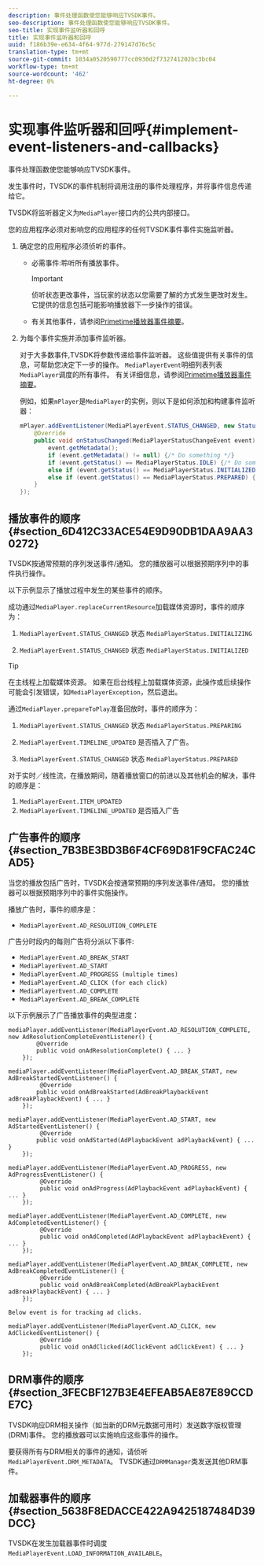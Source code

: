 ```yaml
---
description: 事件处理函数使您能够响应TVSDK事件。
seo-description: 事件处理函数使您能够响应TVSDK事件。
seo-title: 实现事件监听器和回呼
title: 实现事件监听器和回呼
uuid: f186b39e-e634-4f64-977d-279147d76c5c
translation-type: tm+mt
source-git-commit: 1034a0520590777cc0930d2f732741202bc3bc04
workflow-type: tm+mt
source-wordcount: '462'
ht-degree: 0%

---
```



# 实现事件监听器和回呼{#implement-event-listeners-and-callbacks}

事件处理函数使您能够响应TVSDK事件。

发生事件时，TVSDK的事件机制将调用注册的事件处理程序，并将事件信息传递给它。

TVSDK将监听器定义为`MediaPlayer`接口内的公共内部接口。

您的应用程序必须对影响您的应用程序的任何TVSDK事件事件实施监听器。

1. 确定您的应用程序必须侦听的事件。

   * 必需事件:聆听所有播放事件。

      >[!IMPORTANT]
      >
      >侦听状态更改事件，当玩家的状态以您需要了解的方式发生更改时发生。 它提供的信息包括可能影响播放器下一步操作的错误。

   * 有关其他事件，请参阅[Primetime播放器事件摘要](../../android-3x-events-notifications/events-summary/android-3x-events-summary.md)。

1. 为每个事件实施并添加事件监听器。

   对于大多数事件,TVSDK将参数传递给事件监听器。 这些值提供有关事件的信息，可帮助您决定下一步的操作。 `MediaPlayerEvent`明细列表列表`MediaPlayer`调度的所有事件。 有关详细信息，请参阅[Primetime播放器事件摘要](../../android-3x-events-notifications/events-summary/android-3x-events-summary.md)。

   例如，如果`mPlayer`是`MediaPlayer`的实例，则以下是如何添加和构建事件监听器：

   ```java
   mPlayer.addEventListener(MediaPlayerEvent.STATUS_CHANGED, new StatusChangeEventListener() { 
       @Override 
       public void onStatusChanged(MediaPlayerStatusChangeEvent event) { 
           event.getMetadata(); 
           if (event.getMetadata() != null) {/* Do something */} 
           if (event.getStatus() == MediaPlayerStatus.IDLE) {/* Do something */} 
           else if (event.getStatus() == MediaPlayerStatus.INITIALIZED) {/* Do something */} 
           else if (event.getStatus() == MediaPlayerStatus.PREPARED) {/* Do something */} 
       } 
   }); 
   ```

## 播放事件的顺序{#section_6D412C33ACE54E9D90DB1DAA9AA30272}

TVSDK按通常预期的序列发送事件/通知。 您的播放器可以根据预期序列中的事件执行操作。

以下示例显示了播放过程中发生的某些事件的顺序。

成功通过`MediaPlayer.replaceCurrentResource`加载媒体资源时，事件的顺序为：

1. `MediaPlayerEvent.STATUS_CHANGED` 状态  `MediaPlayerStatus.INITIALIZING`

1. `MediaPlayerEvent.STATUS_CHANGED` 状态  `MediaPlayerStatus.INITIALIZED`

>[!TIP]
>
>在主线程上加载媒体资源。 如果在后台线程上加载媒体资源，此操作或后续操作可能会引发错误，如`MediaPlayerException`，然后退出。

通过`MediaPlayer.prepareToPlay`准备回放时，事件的顺序为：

1. `MediaPlayerEvent.STATUS_CHANGED` 状态  `MediaPlayerStatus.PREPARING`

1. `MediaPlayerEvent.TIMELINE_UPDATED` 是否插入了广告。
1. `MediaPlayerEvent.STATUS_CHANGED` 状态  `MediaPlayerStatus.PREPARED`

对于实时／线性流，在播放期间，随着播放窗口的前进以及其他机会的解决，事件的顺序是：

1. `MediaPlayerEvent.ITEM_UPDATED`
1. `MediaPlayerEvent.TIMELINE_UPDATED` 是否插入广告

## 广告事件的顺序{#section_7B3BE3BD3B6F4CF69D81F9CFAC24CAD5}

当您的播放包括广告时，TVSDK会按通常预期的序列发送事件/通知。 您的播放器可以根据预期序列中的事件实施操作。

播放广告时，事件的顺序是：

* `MediaPlayerEvent.AD_RESOLUTION_COMPLETE`

广告分时段内的每则广告将分派以下事件:

* `MediaPlayerEvent.AD_BREAK_START`
* `MediaPlayerEvent.AD_START`
* `MediaPlayerEvent.AD_PROGRESS (multiple times)`
* `MediaPlayerEvent.AD_CLICK (for each click)`
* `MediaPlayerEvent.AD_COMPLETE`
* `MediaPlayerEvent.AD_BREAK_COMPLETE`

以下示例展示了广告播放事件的典型进度：

```
mediaPlayer.addEventListener(MediaPlayerEvent.AD_RESOLUTION_COMPLETE, new AdResolutionCompleteEventListener() { 
        @Override 
        public void onAdResolutionComplete() { ... } 
    }); 
 
mediaPlayer.addEventListener(MediaPlayerEvent.AD_BREAK_START, new AdBreakStartedEventListener() { 
         @Override 
        public void onAdBreakStarted(AdBreakPlaybackEvent adBreakPlaybackEvent) { ... } 
    }); 
 
mediaPlayer.addEventListener(MediaPlayerEvent.AD_START, new AdStartedEventListener() { 
         @Override 
        public void onAdStarted(AdPlaybackEvent adPlaybackEvent) { ... } 
    }); 
 
mediaPlayer.addEventListener(MediaPlayerEvent.AD_PROGRESS, new AdProgressEventListener() { 
         @Override 
         public void onAdProgress(AdPlaybackEvent adPlaybackEvent) { ... } 
    }); 
 
mediaPlayer.addEventListener(MediaPlayerEvent.AD_COMPLETE, new AdCompletedEventListener() { 
         @Override 
         public void onAdCompleted(AdPlaybackEvent adPlaybackEvent) { ... } 
    }); 
 
mediaPlayer.addEventListener(MediaPlayerEvent.AD_BREAK_COMPLETE, new AdBreakCompletedEventListener() { 
         @Override 
         public void onAdBreakCompleted(AdBreakPlaybackEvent adBreakPlaybackEvent) { ... } 
    }); 
 
Below event is for tracking ad clicks. 
 
mediaPlayer.addEventListener(MediaPlayerEvent.AD_CLICK, new AdClickedEventListener() { 
         @Override 
         public void onAdClicked(AdClickEvent adClickEvent) { ... } 
    });
```

## DRM事件的顺序{#section_3FECBF127B3E4EFEAB5AE87E89CCDE7C}

TVSDK响应DRM相关操作（如当新的DRM元数据可用时）发送数字版权管理(DRM)事件。 您的播放器可以实施响应这些事件的操作。

要获得所有与DRM相关的事件的通知，请侦听`MediaPlayerEvent.DRM_METADATA`。 TVSDK通过`DRMManager`类发送其他DRM事件。

## 加载器事件的顺序{#section_5638F8EDACCE422A9425187484D39DCC}

TVSDK在发生加载器事件时调度`MediaPlayerEvent.LOAD_INFORMATION_AVAILABLE`。